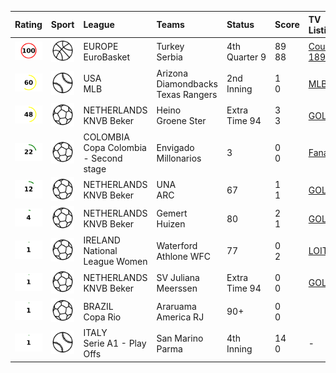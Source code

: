 | Rating                                                                                                                                   | Sport                                                                                                                | League                                   | Teams                                 | Status        | Score    | TV Listing                                                                                                |
|:-----------------------------------------------------------------------------------------------------------------------------------------|:---------------------------------------------------------------------------------------------------------------------|:-----------------------------------------|:--------------------------------------|:--------------|:---------|:----------------------------------------------------------------------------------------------------------|
| <img src="https://raw.githubusercontent.com/BlakeDuncan25/Donut-SVG-Ratings/bac4e4a278175106499642192132b1786a9aec38/100.svg" alt="100"> | <img src="https://raw.githubusercontent.com/BlakeDuncan25/Donut-SVG-Ratings/master/basketball.png" alt="Basketball"> | EUROPE<br>EuroBasket                     | Turkey<br>Serbia                      | 4th Quarter 9 | 89<br>88 | <a href="https://www.dazn.com/en-US/competition/Competition:bwowjwcssos25g6yp5i7hgl6t">Courtside 1891</a> |
| <img src="https://raw.githubusercontent.com/BlakeDuncan25/Donut-SVG-Ratings/bac4e4a278175106499642192132b1786a9aec38/60.svg" alt="60">   | <img src="https://raw.githubusercontent.com/BlakeDuncan25/Donut-SVG-Ratings/master/baseball.png" alt="Baseball">     | USA<br>MLB                               | Arizona Diamondbacks<br>Texas Rangers | 2nd Inning    | 1<br>0   | <a href="https://www.mlb.com/live-stream-games">MLB.TV</a>                                                |
| <img src="https://raw.githubusercontent.com/BlakeDuncan25/Donut-SVG-Ratings/bac4e4a278175106499642192132b1786a9aec38/48.svg" alt="48">   | <img src="https://raw.githubusercontent.com/BlakeDuncan25/Donut-SVG-Ratings/master/soccer.png" alt="Soccer">         | NETHERLANDS<br>KNVB Beker                | Heino<br>Groene Ster                  | Extra Time 94 | 3<br>3   | <a href="https://watch.fanatiz.com/calendar">GOLTV</a>                                                    |
| <img src="https://raw.githubusercontent.com/BlakeDuncan25/Donut-SVG-Ratings/bac4e4a278175106499642192132b1786a9aec38/22.svg" alt="22">   | <img src="https://raw.githubusercontent.com/BlakeDuncan25/Donut-SVG-Ratings/master/soccer.png" alt="Soccer">         | COLOMBIA<br>Copa Colombia - Second stage | Envigado<br>Millonarios               | 3             | 0<br>0   | <a href="https://watch.fanatiz.com/channels">Fanatiz</a>                                                  |
| <img src="https://raw.githubusercontent.com/BlakeDuncan25/Donut-SVG-Ratings/bac4e4a278175106499642192132b1786a9aec38/12.svg" alt="12">   | <img src="https://raw.githubusercontent.com/BlakeDuncan25/Donut-SVG-Ratings/master/soccer.png" alt="Soccer">         | NETHERLANDS<br>KNVB Beker                | UNA<br>ARC                            | 67            | 1<br>1   | <a href="https://watch.fanatiz.com/calendar">GOLTV</a>                                                    |
| <img src="https://raw.githubusercontent.com/BlakeDuncan25/Donut-SVG-Ratings/bac4e4a278175106499642192132b1786a9aec38/4.svg" alt="4">     | <img src="https://raw.githubusercontent.com/BlakeDuncan25/Donut-SVG-Ratings/master/soccer.png" alt="Soccer">         | NETHERLANDS<br>KNVB Beker                | Gemert<br>Huizen                      | 80            | 2<br>1   | <a href="https://watch.fanatiz.com/calendar">GOLTV</a>                                                    |
| <img src="https://raw.githubusercontent.com/BlakeDuncan25/Donut-SVG-Ratings/bac4e4a278175106499642192132b1786a9aec38/1.svg" alt="1">     | <img src="https://raw.githubusercontent.com/BlakeDuncan25/Donut-SVG-Ratings/master/soccer.png" alt="Soccer">         | IRELAND<br>National League Women         | Waterford<br>Athlone WFC              | 77            | 0<br>2   | <a href="https://www.loitv.ie/en-int/page/home">LOITV</a>                                                 |
| <img src="https://raw.githubusercontent.com/BlakeDuncan25/Donut-SVG-Ratings/bac4e4a278175106499642192132b1786a9aec38/1.svg" alt="1">     | <img src="https://raw.githubusercontent.com/BlakeDuncan25/Donut-SVG-Ratings/master/soccer.png" alt="Soccer">         | NETHERLANDS<br>KNVB Beker                | SV Juliana<br>Meerssen                | Extra Time 94 | 0<br>0   | <a href="https://watch.fanatiz.com/calendar">GOLTV</a>                                                    |
| <img src="https://raw.githubusercontent.com/BlakeDuncan25/Donut-SVG-Ratings/bac4e4a278175106499642192132b1786a9aec38/1.svg" alt="1">     | <img src="https://raw.githubusercontent.com/BlakeDuncan25/Donut-SVG-Ratings/master/soccer.png" alt="Soccer">         | BRAZIL<br>Copa Rio                       | Araruama<br>America RJ                | 90+           | 0<br>0   | <a href="#N/A"></a>                                                                                       |
| <img src="https://raw.githubusercontent.com/BlakeDuncan25/Donut-SVG-Ratings/bac4e4a278175106499642192132b1786a9aec38/1.svg" alt="1">     | <img src="https://raw.githubusercontent.com/BlakeDuncan25/Donut-SVG-Ratings/master/baseball.png" alt="Baseball">     | ITALY<br>Serie A1 - Play Offs            | San Marino<br>Parma                   | 4th Inning    | 14<br>0  | -                                                                                                         |